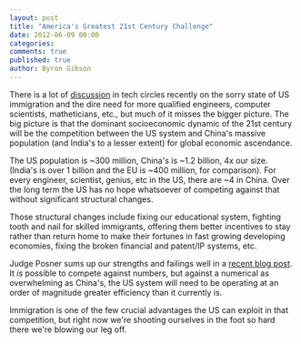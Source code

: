 ```yaml
---
layout: post
title: "America's Greatest 21st Century Challenge"
date: 2012-06-09 00:00
categories: 
comments: true
published: true
author: Byron Gibson
---
```

There is a lot of [discussion][1] in tech circles recently on the sorry state of US immigration and the dire need for more qualified engineers, computer scientists, matheticians, etc., but much of it misses the bigger picture.  The big picture is that the dominant socioeconomic dynamic of the 21st century will be the competition between the US system and China's massive population (and India's to a lesser extent) for global economic ascendance.

The US population is ~300 million, China's is ~1.2 billion, 4x our size. (India's is over 1 billion and the EU is ~400 million, for comparison).  For every engineer, scientist, genius, etc in the US, there are ~4 in China.  Over the long term the US has no hope whatsoever of competing against that without significant structural changes.

Those structural changes include fixing our educational system, fighting tooth and nail for skilled immigrants, offering them better incentives to stay rather than return home to make their fortunes in fast growing developing economies, fixing the broken financial and patent/IP systems, etc.

Judge Posner sums up our strengths and failings well in a [recent blog post][2]. It *is* possible to compete against numbers, but against a numerical as overwhelming as China's, the US system will need to be operating at an order of magnitude greater efficiency than it currently is.  

Immigration is one of the few crucial advantages the US can exploit in that competition, but right now we're shooting ourselves in the foot so hard there we're blowing our leg off.

[1]:    https://news.ycombinator.com/item?id=4086251
[2]:    http://www.becker-posner-blog.com/2012/06/capitalismposner.html
